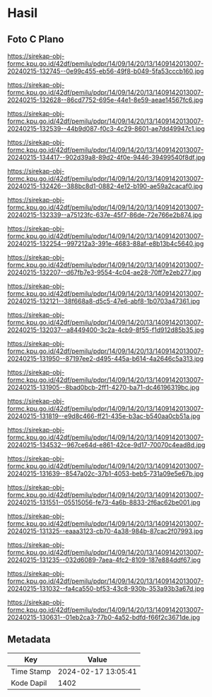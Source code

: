 # Hasil

## Foto C Plano

https://sirekap-obj-formc.kpu.go.id/42df/pemilu/pdpr/14/09/14/20/13/1409142013007-20240215-132745--0e99c455-eb56-49f8-b049-5fa53cccb160.jpg

https://sirekap-obj-formc.kpu.go.id/42df/pemilu/pdpr/14/09/14/20/13/1409142013007-20240215-132628--86cd7752-695e-44e1-8e59-aeae14567fc6.jpg

https://sirekap-obj-formc.kpu.go.id/42df/pemilu/pdpr/14/09/14/20/13/1409142013007-20240215-132539--44b9d087-f0c3-4c29-8601-ae7dd49947c1.jpg

https://sirekap-obj-formc.kpu.go.id/42df/pemilu/pdpr/14/09/14/20/13/1409142013007-20240215-134417--902d39a8-89d2-4f0e-9446-39499540f8df.jpg

https://sirekap-obj-formc.kpu.go.id/42df/pemilu/pdpr/14/09/14/20/13/1409142013007-20240215-132426--388bc8d1-0882-4e12-b190-ae59a2cacaf0.jpg

https://sirekap-obj-formc.kpu.go.id/42df/pemilu/pdpr/14/09/14/20/13/1409142013007-20240215-132339--a75123fc-637e-45f7-86de-72e766e2b874.jpg

https://sirekap-obj-formc.kpu.go.id/42df/pemilu/pdpr/14/09/14/20/13/1409142013007-20240215-132254--997212a3-391e-4683-88af-e8b13b4c5640.jpg

https://sirekap-obj-formc.kpu.go.id/42df/pemilu/pdpr/14/09/14/20/13/1409142013007-20240215-132207--d67fb7e3-9554-4c04-ae28-70ff7e2eb277.jpg

https://sirekap-obj-formc.kpu.go.id/42df/pemilu/pdpr/14/09/14/20/13/1409142013007-20240215-132121--38f668a8-d5c5-47e6-abf8-1b0703a47361.jpg

https://sirekap-obj-formc.kpu.go.id/42df/pemilu/pdpr/14/09/14/20/13/1409142013007-20240215-132037--a8449400-3c2a-4cb9-8f55-f1d912d85b35.jpg

https://sirekap-obj-formc.kpu.go.id/42df/pemilu/pdpr/14/09/14/20/13/1409142013007-20240215-131950--87197ee2-d495-445a-b614-4a2646c5a313.jpg

https://sirekap-obj-formc.kpu.go.id/42df/pemilu/pdpr/14/09/14/20/13/1409142013007-20240215-131905--8bad0bcb-2ff1-4270-ba71-dc46196319bc.jpg

https://sirekap-obj-formc.kpu.go.id/42df/pemilu/pdpr/14/09/14/20/13/1409142013007-20240215-131819--e9d8c466-ff21-435e-b3ac-b540aa0cb51a.jpg

https://sirekap-obj-formc.kpu.go.id/42df/pemilu/pdpr/14/09/14/20/13/1409142013007-20240215-134532--967ce64d-e861-42ce-9d17-70070c4ead8d.jpg

https://sirekap-obj-formc.kpu.go.id/42df/pemilu/pdpr/14/09/14/20/13/1409142013007-20240215-131639--8547a02c-37b1-4053-beb5-731a09e5e67b.jpg

https://sirekap-obj-formc.kpu.go.id/42df/pemilu/pdpr/14/09/14/20/13/1409142013007-20240215-131551--05515056-fe73-4a6b-8833-2f6ac62be001.jpg

https://sirekap-obj-formc.kpu.go.id/42df/pemilu/pdpr/14/09/14/20/13/1409142013007-20240215-131325--eaaa3123-cb70-4a38-984b-87cac2f07993.jpg

https://sirekap-obj-formc.kpu.go.id/42df/pemilu/pdpr/14/09/14/20/13/1409142013007-20240215-131235--032d6089-7aea-4fc2-8109-187e884ddf67.jpg

https://sirekap-obj-formc.kpu.go.id/42df/pemilu/pdpr/14/09/14/20/13/1409142013007-20240215-131032--fa4ca550-bf53-43c8-930b-353a93b3a67d.jpg

https://sirekap-obj-formc.kpu.go.id/42df/pemilu/pdpr/14/09/14/20/13/1409142013007-20240215-130631--01eb2ca3-77b0-4a52-bdfd-f66f2c3671de.jpg


## Metadata

| Key        | Value               |
| ---------- | ------------------- |
| Time Stamp | 2024-02-17 13:05:41 |
| Kode Dapil | 1402                |



